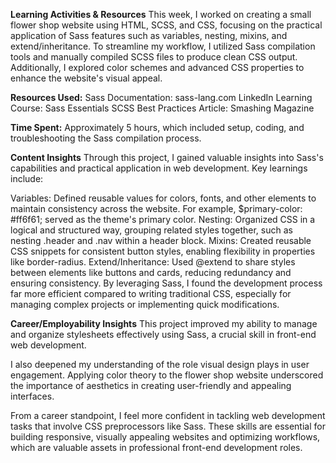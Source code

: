 **Learning Activities & Resources**
This week, I worked on creating a small flower shop website using HTML, SCSS, and CSS, focusing on the practical application of Sass features such as variables, nesting, mixins, and extend/inheritance. To streamline my workflow, I utilized Sass compilation tools and manually compiled SCSS files to produce clean CSS output. Additionally, I explored color schemes and advanced CSS properties to enhance the website's visual appeal.

**Resources Used:**
Sass Documentation: sass-lang.com
LinkedIn Learning Course: Sass Essentials
SCSS Best Practices Article: Smashing Magazine

**Time Spent:**
Approximately 5 hours, which included setup, coding, and troubleshooting the Sass compilation process.

**Content Insights**
Through this project, I gained valuable insights into Sass's capabilities and practical application in web development. Key learnings include:

Variables: Defined reusable values for colors, fonts, and other elements to maintain consistency across the website. For example, $primary-color: #ff6f61; served as the theme's primary color.
Nesting: Organized CSS in a logical and structured way, grouping related styles together, such as nesting .header and .nav within a header block.
Mixins: Created reusable CSS snippets for consistent button styles, enabling flexibility in properties like border-radius.
Extend/Inheritance: Used @extend to share styles between elements like buttons and cards, reducing redundancy and ensuring consistency.
By leveraging Sass, I found the development process far more efficient compared to writing traditional CSS, especially for managing complex projects or implementing quick modifications.

**Career/Employability Insights**
This project improved my ability to manage and organize stylesheets effectively using Sass, a crucial skill in front-end web development.

I also deepened my understanding of the role visual design plays in user engagement. Applying color theory to the flower shop website underscored the importance of aesthetics in creating user-friendly and appealing interfaces.

From a career standpoint, I feel more confident in tackling web development tasks that involve CSS preprocessors like Sass. These skills are essential for building responsive, visually appealing websites and optimizing workflows, which are valuable assets in professional front-end development roles.